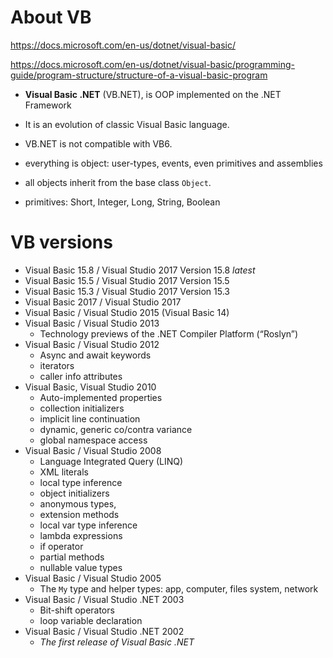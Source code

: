 # About VB

https://docs.microsoft.com/en-us/dotnet/visual-basic/

https://docs.microsoft.com/en-us/dotnet/visual-basic/programming-guide/program-structure/structure-of-a-visual-basic-program


- **Visual Basic .NET** (VB.NET), is OOP implemented on the .NET Framework
- It is an evolution of classic Visual Basic language.
- VB.NET is not compatible with VB6.

- everything is object: user-types, events, even primitives and assemblies
- all objects inherit from the base class `Object`.
- primitives: Short, Integer, Long, String, Boolean




# VB versions

- Visual Basic 15.8 / Visual Studio 2017 Version 15.8 *latest*
- Visual Basic 15.5 / Visual Studio 2017 Version 15.5
- Visual Basic 15.3 / Visual Studio 2017 Version 15.3
- Visual Basic 2017 / Visual Studio 2017
- Visual Basic / Visual Studio 2015 (Visual Basic 14)
- Visual Basic / Visual Studio 2013
  - Technology previews of the .NET Compiler Platform (“Roslyn”)
- Visual Basic / Visual Studio 2012
  - Async and await keywords
  - iterators
  - caller info attributes
- Visual Basic, Visual Studio 2010
  - Auto-implemented properties
  - collection initializers
  - implicit line continuation
  - dynamic, generic co/contra variance
  - global namespace access
- Visual Basic / Visual Studio 2008
  - Language Integrated Query (LINQ)
  - XML literals
  - local type inference
  - object initializers
  - anonymous types, 
  - extension methods
  - local var type inference
  - lambda expressions
  - if operator
  - partial methods
  - nullable value types
- Visual Basic / Visual Studio 2005
  - The `My` type and helper types: app, computer, files system, network
- Visual Basic / Visual Studio .NET 2003
  - Bit-shift operators
  - loop variable declaration
- Visual Basic / Visual Studio .NET 2002
  - *The first release of Visual Basic .NET*
